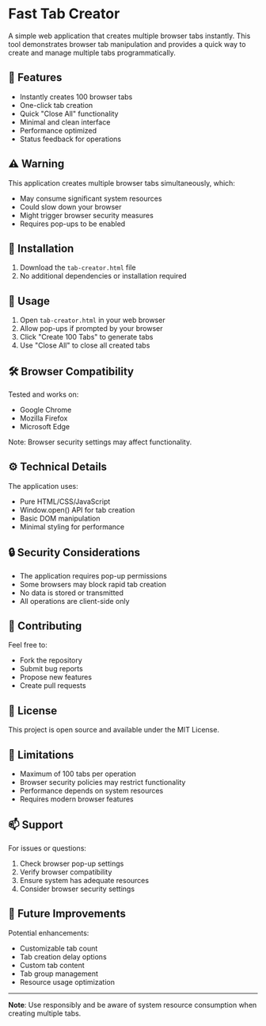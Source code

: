 # Fast Tab Creator

A simple web application that creates multiple browser tabs instantly. This tool demonstrates browser tab manipulation and provides a quick way to create and manage multiple tabs programmatically.

## 🚀 Features

- Instantly creates 100 browser tabs
- One-click tab creation
- Quick "Close All" functionality
- Minimal and clean interface
- Performance optimized
- Status feedback for operations

## ⚠️ Warning

This application creates multiple browser tabs simultaneously, which:
- May consume significant system resources
- Could slow down your browser
- Might trigger browser security measures
- Requires pop-ups to be enabled

## 🔧 Installation

1. Download the `tab-creator.html` file
2. No additional dependencies or installation required

## 📝 Usage

1. Open `tab-creator.html` in your web browser
2. Allow pop-ups if prompted by your browser
3. Click "Create 100 Tabs" to generate tabs
4. Use "Close All" to close all created tabs

## 🛠️ Browser Compatibility

Tested and works on:
- Google Chrome
- Mozilla Firefox
- Microsoft Edge

Note: Browser security settings may affect functionality.

## ⚙️ Technical Details

The application uses:
- Pure HTML/CSS/JavaScript
- Window.open() API for tab creation
- Basic DOM manipulation
- Minimal styling for performance

## 🔒 Security Considerations

- The application requires pop-up permissions
- Some browsers may block rapid tab creation
- No data is stored or transmitted
- All operations are client-side only

## 🤝 Contributing

Feel free to:
- Fork the repository
- Submit bug reports
- Propose new features
- Create pull requests

## 📜 License

This project is open source and available under the MIT License.

## 🚫 Limitations

- Maximum of 100 tabs per operation
- Browser security policies may restrict functionality
- Performance depends on system resources
- Requires modern browser features

## 📫 Support

For issues or questions:
1. Check browser pop-up settings
2. Verify browser compatibility
3. Ensure system has adequate resources
4. Consider browser security settings

## 🎯 Future Improvements

Potential enhancements:
- Customizable tab count
- Tab creation delay options
- Custom tab content
- Tab group management
- Resource usage optimization

---

**Note**: Use responsibly and be aware of system resource consumption when creating multiple tabs.
